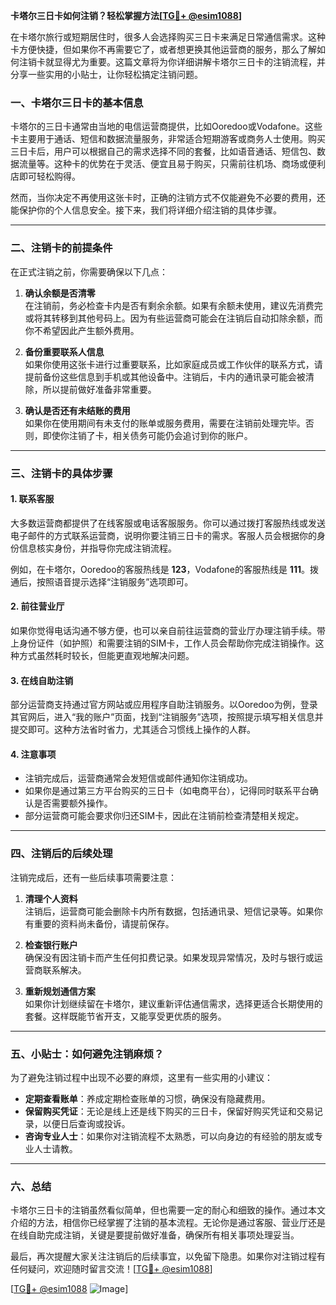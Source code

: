 **卡塔尔三日卡如何注销？轻松掌握方法[[TG💪+ @esim1088](https://t.me/s/esim1088)]**

在卡塔尔旅行或短期居住时，很多人会选择购买三日卡来满足日常通信需求。这种卡方便快捷，但如果你不再需要它了，或者想更换其他运营商的服务，那么了解如何注销卡就显得尤为重要。这篇文章将为你详细讲解卡塔尔三日卡的注销流程，并分享一些实用的小贴士，让你轻松搞定注销问题。

### 一、卡塔尔三日卡的基本信息

卡塔尔的三日卡通常由当地的电信运营商提供，比如Ooredoo或Vodafone。这些卡主要用于通话、短信和数据流量服务，非常适合短期游客或商务人士使用。购买三日卡后，用户可以根据自己的需求选择不同的套餐，比如语音通话、短信包、数据流量等。这种卡的优势在于灵活、便宜且易于购买，只需前往机场、商场或便利店即可轻松购得。

然而，当你决定不再使用这张卡时，正确的注销方式不仅能避免不必要的费用，还能保护你的个人信息安全。接下来，我们将详细介绍注销的具体步骤。

---

### 二、注销卡的前提条件

在正式注销之前，你需要确保以下几点：

1. **确认余额是否清零**  
   在注销前，务必检查卡内是否有剩余余额。如果有余额未使用，建议先消费完或将其转移到其他号码上。因为有些运营商可能会在注销后自动扣除余额，而你不希望因此产生额外费用。

2. **备份重要联系人信息**  
   如果你使用这张卡进行过重要联系，比如家庭成员或工作伙伴的联系方式，请提前备份这些信息到手机或其他设备中。注销后，卡内的通讯录可能会被清除，所以提前做好准备非常重要。

3. **确认是否还有未结账的费用**  
   如果你在使用期间有未支付的账单或服务费用，需要在注销前处理完毕。否则，即使你注销了卡，相关债务可能仍会追讨到你的账户。

---

### 三、注销卡的具体步骤

#### 1. 联系客服
大多数运营商都提供了在线客服或电话客服服务。你可以通过拨打客服热线或发送电子邮件的方式联系运营商，说明你要注销三日卡的需求。客服人员会根据你的身份信息核实身份，并指导你完成注销流程。

例如，在卡塔尔，Ooredoo的客服热线是 **123**，Vodafone的客服热线是 **111**。拨通后，按照语音提示选择“注销服务”选项即可。

#### 2. 前往营业厅
如果你觉得电话沟通不够方便，也可以亲自前往运营商的营业厅办理注销手续。带上身份证件（如护照）和需要注销的SIM卡，工作人员会帮助你完成注销操作。这种方式虽然耗时较长，但能更直观地解决问题。

#### 3. 在线自助注销
部分运营商支持通过官方网站或应用程序自助注销服务。以Ooredoo为例，登录其官网后，进入“我的账户”页面，找到“注销服务”选项，按照提示填写相关信息并提交即可。这种方法省时省力，尤其适合习惯线上操作的人群。

#### 4. 注意事项
- 注销完成后，运营商通常会发短信或邮件通知你注销成功。
- 如果你是通过第三方平台购买的三日卡（如电商平台），记得同时联系平台确认是否需要额外操作。
- 部分运营商可能会要求你归还SIM卡，因此在注销前检查清楚相关规定。

---

### 四、注销后的后续处理

注销完成后，还有一些后续事项需要注意：

1. **清理个人资料**  
   注销后，运营商可能会删除卡内所有数据，包括通讯录、短信记录等。如果你有重要的资料尚未备份，请提前保存。

2. **检查银行账户**  
   确保没有因注销卡而产生任何扣费记录。如果发现异常情况，及时与银行或运营商联系解决。

3. **重新规划通信方案**  
   如果你计划继续留在卡塔尔，建议重新评估通信需求，选择更适合长期使用的套餐。这样既能节省开支，又能享受更优质的服务。

---

### 五、小贴士：如何避免注销麻烦？

为了避免注销过程中出现不必要的麻烦，这里有一些实用的小建议：

- **定期查看账单**：养成定期检查账单的习惯，确保没有隐藏费用。
- **保留购买凭证**：无论是线上还是线下购买的三日卡，保留好购买凭证和交易记录，以便日后查询或投诉。
- **咨询专业人士**：如果你对注销流程不太熟悉，可以向身边的有经验的朋友或专业人士请教。

---

### 六、总结

卡塔尔三日卡的注销虽然看似简单，但也需要一定的耐心和细致的操作。通过本文介绍的方法，相信你已经掌握了注销的基本流程。无论你是通过客服、营业厅还是在线自助完成注销，关键是要提前做好准备，确保所有相关事项处理妥当。

最后，再次提醒大家关注注销后的后续事宜，以免留下隐患。如果你对注销过程有任何疑问，欢迎随时留言交流！[[TG💪+ @esim1088](https://t.me/s/esim1088)] 

[[TG💪+ @esim1088](https://t.me/s/esim1088) ![Image](https://i.postimg.cc/4NQfJmqS/Snipaste-2025-05-13-00-14-12.png)]